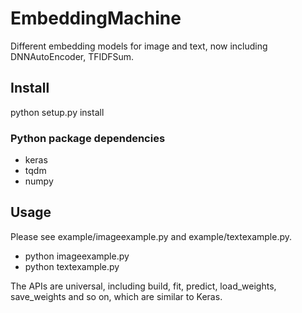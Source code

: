 # EmbeddingMachine
Different embedding models for image and text, now including DNNAutoEncoder, TFIDFSum.

## Install
python setup.py install

### Python package dependencies 
- keras
- tqdm
- numpy

## Usage
Please see example/imageexample.py and example/textexample.py.

- python imageexample.py
- python textexample.py

The APIs are universal, including build, fit, predict, load_weights, save_weights and so on, which are similar to Keras.
